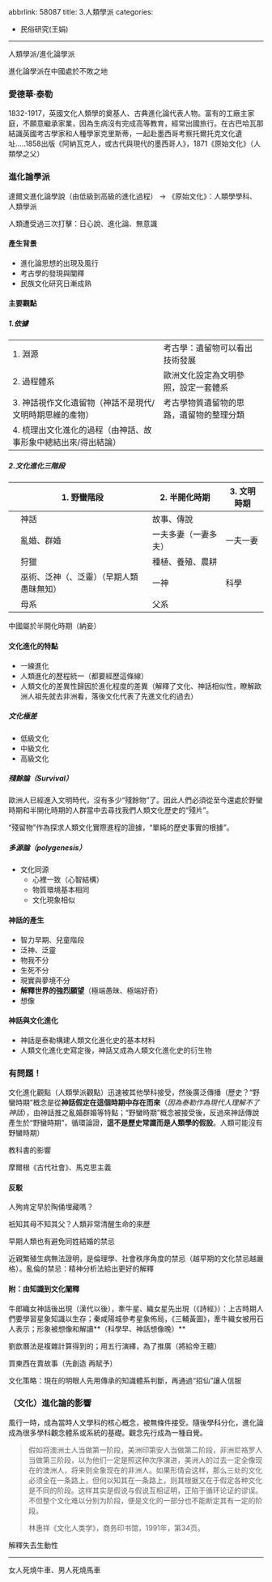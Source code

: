 abbrlink: 58087
title: 3.人類學派
categories:
  - 民俗研究(王娟)
---
人類學派/進化論學派

進化論學派在中國處於不敗之地

### 愛德華·泰勒

1832-1917，英國文化人類學的奠基人、古典進化論代表人物。富有的工廠主家庭，不願意繼承家業，因為生病沒有完成高等教育，經常出國旅行。在古巴哈瓦那結識英國考古學家和人種學家克里斯蒂，一起赴墨西哥考察托爾托克文化遺址…..1858出版《阿納瓦克人，或古代與現代的墨西哥人》，1871《原始文化》（人類學之父）

### 進化論學派

達爾文進化論學說（由低級到高級的進化過程） → 《原始文化》：人類學學科、人類學派

人類遭受過三次打擊：日心說、進化論、無意識

#### 產生背景

- 進化論思想的出現及風行
- 考古學的發現與闡釋
- 民族文化研究日漸成熟

#### 主要觀點

##### 1.依據

|||
|-|-|
|1. 淵源|考古學：遺留物可以看出技術發展|
|2. 過程體系|歐洲文化設定為文明參照，設定一套體系|
|3. 神話視作文化遺留物（神話不是現代/文明時期思維的產物）|考古學物質遺留物的思路，遺留物的整理分類|
|4. 梳理出文化進化的過程（由神話、故事形象中總結出來/得出結論）||

##### 2.文化進化三階段

|     | 1. 野蠻階段              | 2. 半開化時期   | 3. 文明時期 |
| --- | -------------------- | ---------- | ------- |
|     | 神話                   | 故事、傳說      |         |
|     | 亂婚、群婚                | 一夫多妻（一妻多夫） | 一夫一妻    |
|     | 狩獵                   | 種植、養殖、農耕   |         |
|     | 巫術、泛神（、泛靈）（早期人類愚昧無知） | 一神         | 科學      |
|     | 母系                   | 父系         |         |

中國屬於半開化時期（納妾）

#### 文化進化的特點

- 一線進化
- 人類進化的歷程統一（都要經歷這條線）
- 人類文化的差異性歸因於進化程度的差異（解釋了文化、神話相似性，瞭解歐洲人祖先就去非洲看，落後文化代表了先進文化的過去）

##### 文化極差

- 低級文化
- 中級文化
- 高級文化

##### 殘餘論（Survival）

歐洲人已經進入文明時代，沒有多少“殘餘物”了。因此人們必須從至今還處於野蠻時期和半開化時期的人群當中去尋找我們人類文化歷史的“殘片”。

“殘留物”作為探求人類文化實際進程的證據，“單純的歷史事實的根據”。

##### 多源論（polygenesis）

- 文化同源
	- 心裡一致（心智結構）
	- 物質環境基本相同
	- 文化現象相似

#### 神話的產生

- 智力早期、兒童階段
- 泛神、泛靈
- 物我不分
- 生死不分
- 現實與夢境不分
- **解釋世界的強烈願望**（極端愚昧、極端好奇）
- 想像

#### 神話與文化進化

- 神話是泰勒構建人類文化進化史的基本材料
- 人類文化進化史寫定後，神話又成為人類文化進化史的衍生物

### 有問題！

文化進化觀點（人類學派觀點）迅速被其他學科接受，然後廣泛傳播（歷史？“野蠻時期”概念是從**神話假定在這個時期中存在而來**（*因為泰勒作為現代人理解不了神話*），由神話推之亂婚群婚等特點；“野蠻時期”概念被接受後，反過來神話傳說產生於“野蠻時期”，循環論證，**這不是歷史常識而是人類學的假設**。人類可能沒有野蠻時期）

教科書的影響

摩爾根《古代社會》、馬克思主義

#### 反駁

人殉肯定早於陶俑埋藏嗎？

衹知其母不知其父？人類非常清醒生命的來歷

早期人類也有避免同姓結婚的禁忌

近親繁殖生病無法證明，是倫理學、社會秩序角度的禁忌（越早期的文化禁忌越嚴格）。亂倫的禁忌：精神分析法給出更好的解釋

#### 附：由知識到文化闡釋

牛郎織女神話後出現（漢代以後），牽牛星、織女星先出現（《詩經》）：上古時期人們要學習星象知識以生存；秦咸陽城參考星象佈局，《三輔黃圖》，牽牛織女被用石人表示；形象被想像和解讀**（科學早、神話想像晚）**

劉歆曆法是複雜計算得到的；用五行演繹，為了推廣（將給帝王聽）

買東西在賣故事（先創造 再賦予）

文化策略：現在的明眼人先用傳承的知識體系判斷，再通過“招仙”讓人信服

### （文化）進化論的影響

風行一時，成為當時人文學科的核心概念，被無條件接受。隨後學科分化，進化論成為很多學科觀念體系或系統的基礎。觀念先行成為一種自覺。

> 假如将澳洲土人当做第一阶段，美洲印第安人当做第二阶段，非洲尼袼罗人当做第三阶段，以为他们一定是照这种次序演进，美洲人的过去一定全像现在的澳洲人，将来则全象现在的非洲人。如果形情会这样，那么三处的文化必须全在一条路上，但何以知其在一条路上，则其根据又在于假定各种文化是不同的阶段。这样其实是假说与假说互相证明，正陷于循环论证的谬误。不但整个文化难以分别为阶段，便是文化的一部分也不能断定其有一定的阶段。
> 
> 林惠祥《文化人类学》，商务印书馆，1991年，第34页。

解釋失去生動性

***

女人死燒牛車、男人死燒馬車